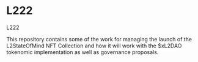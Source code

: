 # L222
L222


This repository contains some of the work for managing the launch of the L2StateOfMind NFT Collection and how it will work with the $xL2DAO tokenomic implementation as well as governance proposals.